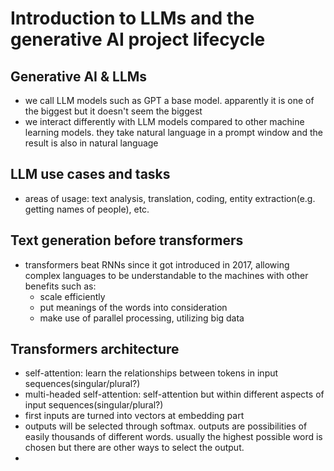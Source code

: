 # Introduction to LLMs and the generative AI project lifecycle

## Generative AI & LLMs
* we call LLM models such as GPT a base model. apparently it is one of the biggest but it doesn't seem the biggest
* we interact differently with LLM models compared to other machine learning models. they take natural language in a prompt window and the result is also in natural language
  
## LLM use cases and tasks
* areas of usage: text analysis, translation, coding, entity extraction(e.g. getting names of people), etc.

## Text generation before transformers
* transformers beat RNNs since it got introduced in 2017, allowing complex languages to be understandable to the machines with other benefits such as:
  * scale efficiently
  * put meanings of the words into consideration
  * make use of parallel processing, utilizing big data

## Transformers architecture
* self-attention: learn the relationships between tokens in input sequences(singular/plural?)
* multi-headed self-attention: self-attention but within different aspects of input sequences(singular/plural?)
* first inputs are turned into vectors at embedding part
* outputs will be selected through softmax. outputs are possibilities of easily thousands of different words. usually the highest possible word is chosen but there are other ways to select the output.
* 
